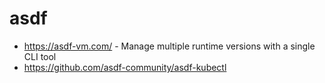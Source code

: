# asdf

* <https://asdf-vm.com/> - Manage multiple runtime versions with a single CLI tool
* <https://github.com/asdf-community/asdf-kubectl>